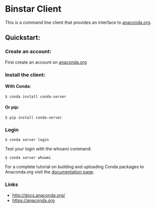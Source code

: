 Binstar Client
==============

This is a command line client that provides an interface to [anaconda.org](https://anaconda.org).

## Quickstart:

### Create an account:

First create an account on [anaconda.org](https://anaconda.org)

### Install the client:

#### With Conda:

```
$ conda install conda-server
```

#### Or pip:

```
$ pip install conda-server
```

### Login


`$ conda server login`

Test your login with the whoami command:

`$ conda server whoami`

For a complete tutorial on building and uploading Conda packages to Anaconda.org visit the [documentation page](http://docs.anaconda.org/).


### Links

 * http://docs.anaconda.org/
 * https://anaconda.org
